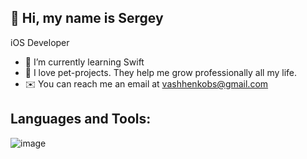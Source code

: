 ## 👋 Hi, my name is Sergey



iOS Developer

- 🌱 I’m currently learning Swift
- 🚀 I love pet-projects. They help me grow professionally all my life.
- ✉️ You can reach me an email at vashhenkobs@gmail.com

## Languages and Tools:

![image](https://user-images.githubusercontent.com/125308982/230731990-58dadd23-2a2d-4fd7-869f-5d7c2d37575e.png)

